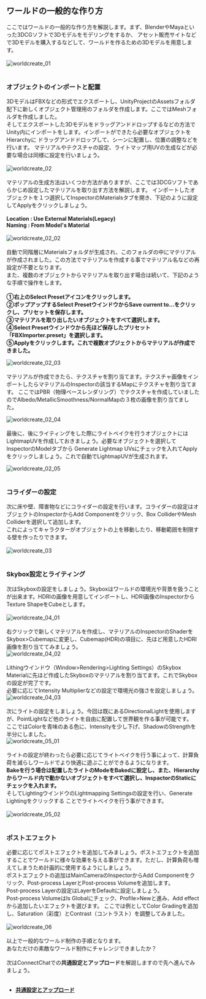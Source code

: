 ## ワールドの一般的な作り方

ここではワールドの一般的な作り方を解説します。まず、BlenderやMayaといった3DCGソフトで3Dモデルをモデリングをするか、
アセット販売サイトなどで3Dモデルを購入するなどして、ワールドを作るための3Dモデルを用意します。  
<br>
![worldcreate_01](https://user-images.githubusercontent.com/68273442/124876145-a94fc380-e004-11eb-907b-04fb774f6220.png)
<br><br>
### オブジェクトのインポートと配置

3DモデルはFBXなどの形式でエクスポートし、UnityProjectのAssetsフォルダ配下に新しくオブジェクト管理用のフォルダを作成します。ここではMeshフォルダを作成しました。  
そしてエクスポートした3Dモデルをドラッグアンドドロップするなどの方法でUnity内にインポートをします。インポートができたら必要なオブジェクトをHierarchyに
ドラッグアンドドロップして、シーンに配置し、位置の調整などを行います。 
マテリアルやテクスチャの設定、ライトマップ用UVの生成などが必要な場合は同様に設定を行いましょう。  
<br>
![worldcreate_02](https://user-images.githubusercontent.com/68273442/124876215-b967a300-e004-11eb-872b-3bd03f62e7fb.png)
<br><br>
マテリアルの生成方法はいくつか方法がありますが、ここでは3DCGソフトであらかじめ設定したマテリアルを取り出す方法を解説します。
インポートしたオブジェクトを１つ選択してInspectorのMaterialsタブを開き、下記のように設定してApplyをクリックしましょう。  
<br>
**Location : Use External Materials(Legacy)**  
**Naming : From Model's Material**  
<br>
![worldcreate_02_02](https://user-images.githubusercontent.com/68273442/125438527-3eec7302-8743-41c2-a85d-f986312cebf1.png)
<br><br>
自動で同階層にMaterialsフォルダが生成され、このフォルダの中にマテリアルが作成されました。この方法でマテリアルを作成する事でマテリアル名などの再設定が不要となります。  
また、複数のオブジェクトからマテリアルを取り出す場合は続いて、下記のような手順で操作をします。  
<br>
**①右上のSelect Presetアイコンをクリックします。  
②ポップアップするSelect PresetウインドウからSave current to…をクリックし、プリセットを保存します。  
③マテリアルを取り出したいオブジェクトをすべて選択します。  
④Select Presetウインドウから先ほど保存したプリセット「FBXImporter.preset」を選択します。  
⑤Applyをクリックします。これで複数オブジェクトからマテリアルが作成できました。**
<br>

![worldcreate_02_03](https://user-images.githubusercontent.com/68273442/125440265-d63eea2b-5c86-4441-8fba-519c472237aa.png)
<br><br>
マテリアルが作成できたら、テクスチャを割り当てます。テクスチャ画像をインポートしたらマテリアルのInspectorの該当するMapにテクスチャを割り当てます。
ここではPBR（物理ベースレンダリング）でテクスチャを作成していましたのでAlbedo/MetallicSmoothness/NormalMapの３枚の画像を割り当てました。
<br>

![worldcreate_02_04](https://user-images.githubusercontent.com/68273442/125441498-23e6c386-7722-41a0-a4be-76e99fc265a9.png)
<br><br>
最後に、後にライティングをした際にライトベイクを行うオブジェクトにはLightmapUVを作成しておきましょう。必要なオブジェクトを選択してInspectorのModelタブから
Generate Lightmap UVsにチェックを入れてApplyをクリックしましょう。これで自動でLightmapUVが生成されます。
<br>

![worldcreate_02_05](https://user-images.githubusercontent.com/68273442/125442203-1071380a-4373-4bbe-b53e-34b56dda0b3b.png)
<br><br>
### コライダーの設定

次に床や壁、障害物などにコライダーの設定を行います。コライダーの設定はオブジェクトのInspectorからAdd Componentをクリック、Box ColliderやMesh Colliderを選択して追加します。  
これによってキャラクターがオブジェクトの上を移動したり、移動範囲を制限する壁を作ったりできます。  
<br>
![worldcreate_03](https://user-images.githubusercontent.com/68273442/124889868-757b9a80-e012-11eb-9daf-7df605aaf5a5.png)
<br><br>
### Skybox設定とライティング

次はSkyboxの設定をしましょう。Skyboxはワールドの環境光や背景を扱うことが出来ます。HDRIの画像を用意してインポートし、HDRI画像のInspectorからTexture ShapeをCubeとします。  
<br>
![worldcreate_04_01](https://user-images.githubusercontent.com/68273442/124891422-eff8ea00-e013-11eb-85b4-52ef17e61417.png)
<br><br>
右クリックで新しくマテリアルを作成し、マテリアルのInspectorのShaderをSkybox>Cubemapに変更し、Cubemap(HDR)の項目に、先ほど用意したHDRI画像を割り当ててみましょう。
<br>
![worldcreate_04_02](https://user-images.githubusercontent.com/68273442/124892467-df953f00-e014-11eb-9a44-525cff8eb982.png)
<br><br>
Lithingウインドウ（Window>Rendering>Lighting Settings）のSkybox Materialに先ほど作成したSkyboxのマテリアルを割り当てます。これでSkyboxの設定が完了です。  
必要に応じてIntensity Multiplierなどの設定で環境光の強さを設定しましょう。
<br>
![worldcreate_04_03](https://user-images.githubusercontent.com/68273442/124896504-731c3f00-e018-11eb-9e70-8a7079c79001.png)
<br><br>
次にライトの設定をしましょう。今回は既にあるDirectionalLightを使用しますが、PointLightなど他のライトを自由に配置して世界観を作る事が可能です。  
ここではColorを青味のある色に、Intensityを少し下げ、ShadowのStrengthを半分にしました。
<br>
![worldcreate_05_01](https://user-images.githubusercontent.com/68273442/124898453-2c2f4900-e01a-11eb-8014-47bd5ce64cac.png)
<br><br>
ライトの設定が終わったら必要に応じてライトベイクを行う事によって、計算負荷を減らしワールドでより快適に遊ぶことができるようになります。  
**Bakeを行う場合は配置したライトのModeをBakedに設定し、また、Hierarchyからワールド内で動かないオブジェクトをすべて選択し、InspactorのStaticにチェックを入れます。**  
そしてLightingウインドウのLightmapping Settingsの設定を行い、Generate Lightingをクリックする
ことでライトベイクを行う事ができます。
<br><br>
![worldcreate_05_02](https://user-images.githubusercontent.com/68273442/124899191-d7400280-e01a-11eb-8527-c8731d115ae2.png)
<br><br>
### ポストエフェクト

必要に応じてポストエフェクトを追加してみましょう。ポストエフェクトを追加することでワールドに様々な効果を与える事ができます。ただし、計算負荷も増えてしまうため計画的に使用するようにしましょう。  
ポストエフェクトの追加はMainCameraのInspectorからAdd Componentをクリック、Post-process LayerとPost-process Volumeを追加します。  
Post-process Layerの設定はLayerをDefaultに設定しましょう。  
Post-process VolumeはIs Globalにチェック、Profile>Newと進み、Add effectから追加したいエフェクトを選びます。
ここでは例としてColor Gradingを追加し、Saturation（彩度）とContrast（コントラスト）を調整してみました。  
<br>
![worldcreate_06](https://user-images.githubusercontent.com/68273442/124905267-d7db9780-e020-11eb-874a-1eb5e9c08ed0.png)
<br><br>
以上で一般的なワールド制作の手順となります。  
あなただけの素敵なワールド制作にチャレンジできましたか？  
<br>
次はConnectChatでの**共通設定とアップロード**を解説しますので先へ進んでみましょう。  
<br>
- **[共通設定とアップロード](10-tutorial-world-upload.md#共通設定とアップロード)**
